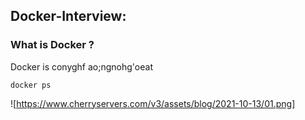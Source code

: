 
## Docker-Interview:  

### What is Docker ?
  
Docker is conyghf ao;ngnohg'oeat

```
docker ps
```

![https://www.cherryservers.com/v3/assets/blog/2021-10-13/01.png]
